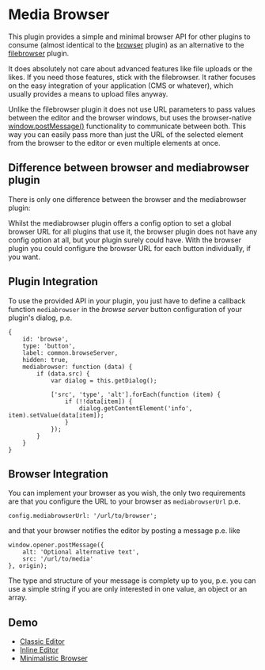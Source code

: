 # Media Browser

This plugin provides a simple and minimal browser API for other plugins to consume (almost identical to the [browser](https://ckeditor.com/cke4/addon/browser) plugin) as an alternative to the [filebrowser](https://ckeditor.com/cke4/addon/filebrowser) plugin.

It does absolutely not care about advanced features like file uploads or the likes. If you need those features, stick with the filebrowser. It rather focuses on the easy integration of your application (CMS or whatever), which usually provides a means to upload files anyway.

Unlike the filebrowser plugin it does not use URL parameters to pass values between the editor and the browser windows, but uses the browser-native [window.postMessage()](https://developer.mozilla.org/en-US/docs/Web/API/Window/postMessage) functionality to communicate between both. This way you can easily pass more than just the URL of the selected element from the browser to the editor or even multiple elements at once.

## Difference between browser and mediabrowser plugin

There is only one difference between the browser and the mediabrowser plugin: 

Whilst the mediabrowser plugin offers a config option to set a global browser URL for all plugins that use it, the browser plugin does not have any config option at all, but your plugin surely could have. With the browser plugin you could configure the browser URL for each button individually, if you want. 

## Plugin Integration

To use the provided API in your plugin, you just have to define a callback function `mediabrowser` in the *browse server* button configuration of your plugin's dialog, p.e.

    {
        id: 'browse',
        type: 'button',
        label: common.browseServer,
        hidden: true,
        mediabrowser: function (data) {
            if (data.src) {
                var dialog = this.getDialog();

                ['src', 'type', 'alt'].forEach(function (item) {
                    if (!!data[item]) {
                        dialog.getContentElement('info', item).setValue(data[item]);
                    }
                });
            }
        }
    }

## Browser Integration

You can implement your browser as you wish, the only two requirements are that you configure the URL to your browser as `mediabrowserUrl` p.e.

    config.mediabrowserUrl: '/url/to/browser';

and that your browser notifies the editor by posting a message p.e. like

    window.opener.postMessage({
        alt: 'Optional alternative text',
        src: '/url/to/media'
    }, origin);

The type and structure of your message is complety up to you, p.e. you can use a simple string if you are only interested in one value, an object or an array.

## Demo

- [Classic Editor](https://akilli.github.io/ckeditor4-build-classic/demo)
- [Inline Editor](https://akilli.github.io/ckeditor4-build-inline/demo)
- [Minimalistic Browser](https://github.com/akilli/demo-browser)
